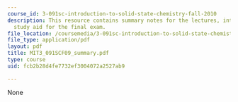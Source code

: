 ```yaml
---
course_id: 3-091sc-introduction-to-solid-state-chemistry-fall-2010
description: This resource contains summary notes for the lectures, intended as a
  study aid for the final exam.
file_location: /coursemedia/3-091sc-introduction-to-solid-state-chemistry-fall-2010/fcb2b28d4fe7732ef3004072a2527ab9_MIT3_091SCF09_summary.pdf
file_type: application/pdf
layout: pdf
title: MIT3_091SCF09_summary.pdf
type: course
uid: fcb2b28d4fe7732ef3004072a2527ab9

---
```

None
